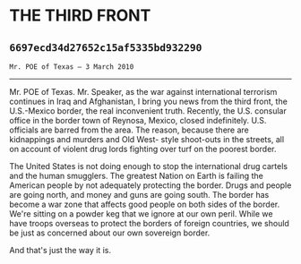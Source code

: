 # THE THIRD FRONT
## `6697ecd34d27652c15af5335bd932290`
`Mr. POE of Texas — 3 March 2010`

---


Mr. POE of Texas. Mr. Speaker, as the war against international 
terrorism continues in Iraq and Afghanistan, I bring you news from the 
third front, the U.S.-Mexico border, the real inconvenient truth. 
Recently, the U.S. consular office in the border town of Reynosa, 
Mexico, closed indefinitely. U.S. officials are barred from the area. 
The reason, because there are kidnappings and murders and Old West-
style shoot-outs in the streets, all on account of violent drug lords 
fighting over turf on the poorest border.

The United States is not doing enough to stop the international drug 
cartels and the human smugglers. The greatest Nation on Earth is 
failing the American people by not adequately protecting the border. 
Drugs and people are going north, and money and guns are going south. 
The border has become a war zone that affects good people on both sides 
of the border. We're sitting on a powder keg that we ignore at our own 
peril. While we have troops overseas to protect the borders of foreign 
countries, we should be just as concerned about our own sovereign 
border.

And that's just the way it is.
